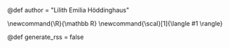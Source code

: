 @def author = "Lilith Emilia Höddinghaus"

\newcommand{\R}{\mathbb R}
\newcommand{\scal}[1]{\langle #1 \rangle}

@def generate_rss = false
